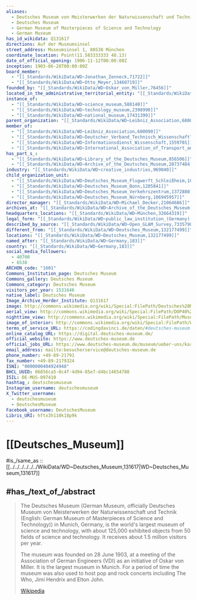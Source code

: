 ```yaml
---
aliases:
  - Deutsches Museum von Meisterwerken der Naturwissenschaft und Technik
  - Deutsches Museum
  - German Museum of Masterpieces of Science and Technology 
  - German Museum
has_id_wikidata: Q131617
directions: Auf der Museumsinsel
street_address: Museumsinsel 1, 80538 München
coordinate_location: Point(11.583333333 48.13)
date_of_official_opening: 1906-11-12T00:00:00Z
inception: 1903-06-28T00:00:00Z
board_member:
  - "[[_Standards/WikiData/WD~Jonathan_Zenneck,71722]]"
  - "[[_Standards/WikiData/WD~Otto_Meyer,13460719]]"
founded_by: "[[_Standards/WikiData/WD~Oskar_von_Miller,76456]]"
located_in_the_administrative_territorial_entity: "[[_Standards/WikiData/WD~Ludwigsvorstadt_Isarvorstadt,537044]]"
instance_of:
  - "[[_Standards/WikiData/WD~science_museum,588140]]"
  - "[[_Standards/WikiData/WD~technology_museum,2398990]]"
  - "[[_Standards/WikiData/WD~national_museum,17431399]]"
parent_organization: "[[_Standards/WikiData/WD~Leibniz_Association,680090]]"
member_of:
  - "[[_Standards/WikiData/WD~Leibniz_Association,680090]]"
  - "[[_Standards/WikiData/WD~Deutscher_Verband_Technisch_Wissenschaftlicher_Vereine,1205417]]"
  - "[[_Standards/WikiData/WD~Informationsdienst_Wissenschaft,1559701]]"
  - "[[_Standards/WikiData/WD~International_Association_of_Transport_and_Communications_Museums,124439391]]"
has_part_s_:
  - "[[_Standards/WikiData/WD~Library_of_the_Deutsches_Museum,856506]]"
  - "[[_Standards/WikiData/WD~Archive_of_the_Deutsches_Museum,28737484]]"
industry: "[[_Standards/WikiData/WD~creative_industries,969040]]"
child_organization_unit:
  - "[[_Standards/WikiData/WD~Deutsches_Museum_Flugwerft_Schleißheim,1000654]]"
  - "[[_Standards/WikiData/WD~Deutsches_Museum_Bonn,1205841]]"
  - "[[_Standards/WikiData/WD~Deutsches_Museum_Verkehrszentrum,1372880]]"
  - "[[_Standards/WikiData/WD~Deutsches_Museum_Nürnberg,106945957]]"
director_manager: "[[_Standards/WikiData/WD~Michael_Decker,21064686]]"
archives_at: "[[_Standards/WikiData/WD~Archive_of_the_Deutsches_Museum,28737484]]"
headquarters_locations: "[[_Standards/WikiData/WD~München,32664319]]"
legal_form: "[[_Standards/WikiData/WD~public_law_institution_(Germany),67207116]]"
described_by_source: "[[_Standards/WikiData/WD~Open_GLAM_Survey,73357989]]"
different_from: "[[_Standards/WikiData/WD~Deutsches_Museum,132177499]]"
locations: "[[_Standards/WikiData/WD~Deutsches_Museum,132177499]]"
named_after: "[[_Standards/WikiData/WD~Germany,183]]"
country: "[[_Standards/WikiData/WD~Germany,183]]"
social_media_followers:
  - 40700
  - 6538
ARCHON_code: "1601"
Commons_Institution_page: Deutsches Museum
Commons_gallery: Deutsches Museum
Commons_category: Deutsches Museum
visitors_per_year: 1531646
native_label: Deutsches Museum
Image_Archive_Herder_Institute: Q131617
image: http://commons.wikimedia.org/wiki/Special:FilePath/Deutsches%20Museum%20Portrait%204.jpg
aerial_view: http://commons.wikimedia.org/wiki/Special:FilePath/DOP40%20-%20Museumsinsel%20M%C3%BCnchen%20%28Bayerische%20Vermessungsverwaltung%29.png
nighttime_view: http://commons.wikimedia.org/wiki/Special:FilePath/Museumsinsel%20M%C3%BCnchen.jpg
image_of_interior: http://commons.wikimedia.org/wiki/Special:FilePath/Wikipedia%20Deutsches%20Museum%20%2802%29.jpg
terms_of_service_URL: https://codingdavinci.de/daten/#deutsches-museum
online_catalog_URL: https://digital.deutsches-museum.de/
official_website: https://www.deutsches-museum.de
official_jobs_URL: https://www.deutsches-museum.de/museum/ueber-uns/karriere/
email_address: mailto:besucherservice@deutsches-museum.de
phone_number: +49-89-21791
fax_number: +49-89-2179324
ISNI: "0000000404924948"
BHCL_UUID: 06856ca5-0c4f-4d94-85e7-d4bc14654788
ISIL: DE-MUS-097410
hashtag_: deutschesmuseum
Instagram_username: deutschesmuseum
X_Twitter_username:
  - deutschesmuseum
  - DeutschesMuseum
Facebook_username: DeutschesMuseum
Libris_URI: hftx3h110k18p9k
---
```


# [[Deutsches_Museum]] 

#is_/same_as :: [[../../../../../../WikiData/WD~Deutsches_Museum,131617|WD~Deutsches_Museum,131617]] 

## #has_/text_of_/abstract 

> The Deutsches Museum (German Museum, 
> officially Deutsches Museum von Meisterwerken der Naturwissenschaft und Technik 
> (English: German Museum of Masterpieces of Science and Technology)) in Munich, Germany, 
> is the world's largest museum of science and technology, 
> with about 125,000 exhibited objects from 50 fields of science and technology. 
> It receives about 1.5 million visitors per year.
>
> The museum was founded on 28 June 1903, 
> at a meeting of the Association of German Engineers (VDI) as an initiative of Oskar von Miller. 
> It is the largest museum in Munich. 
> For a period of time the museum was also used to host pop and rock concerts 
> including The Who, Jimi Hendrix and Elton John.
>
> [Wikipedia](https://en.wikipedia.org/wiki/Deutsches%20Museum) 

